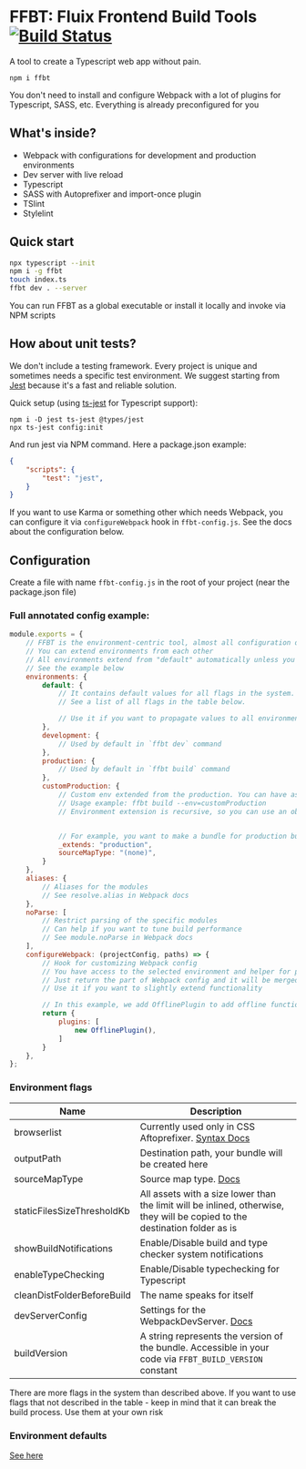 # FFBT: Fluix Frontend Build Tools [![Build Status](https://travis-ci.org/fluix/ffbt.svg?branch=master)](https://travis-ci.org/fluix/ffbt)

A tool to create a Typescript web app without pain. 

`npm i ffbt`

You don't need to install and configure Webpack with a lot of plugins for Typescript, SASS, etc. 
Everything is already preconfigured for you

## What's inside?
- Webpack with configurations for development and production environments
- Dev server with live reload
- Typescript
- SASS with Autoprefixer and import-once plugin
- TSlint
- Stylelint

## Quick start
```sh
npx typescript --init
npm i -g ffbt
touch index.ts
ffbt dev . --server
```

You can run FFBT as a global executable or install it locally and invoke via NPM scripts

## How about unit tests?
We don't include a testing framework. Every project is unique and sometimes needs a specific test environment. 
We suggest starting from [Jest](https://jestjs.io/) because it's a fast and reliable solution.

Quick setup (using [ts-jest](https://github.com/kulshekhar/ts-jest) for Typescript support):
```
npm i -D jest ts-jest @types/jest
npx ts-jest config:init
```
And run jest via NPM command. Here a package.json example:
```json
{
    "scripts": {
        "test": "jest",
    }
}
```

If you want to use Karma or something other which needs Webpack, you can configure it via `configureWebpack` hook in `ffbt-config.js`. See the docs about the configuration below.

## Configuration
Create a file with name `ffbt-config.js` in the root of your project (near the package.json file)

### Full annotated config example:
```javascript
module.exports = {
    // FFBT is the environment-centric tool, almost all configuration describes in environments
    // You can extend environments from each other
    // All environments extend from "default" automatically unless you specify "_extends" property.
    // See the example below
    environments: {
        default: {
            // It contains default values for all flags in the system.
            // See a list of all flags in the table below.

            // Use it if you want to propagate values to all environments
        },
        development: {
            // Used by default in `ffbt dev` command
        },
        production: {
            // Used by default in `ffbt build` command
        },
        customProduction: {
            // Custom env extended from the production. You can have as many custom envs as you need
            // Usage example: ffbt build --env=customProduction
            // Environment extension is recursive, so you can use an object with deep nesting and everything will be OK


            // For example, you want to make a bundle for production but without source maps
            _extends: "production",
            sourceMapType: "(none)",
        }
    },
    aliases: {
        // Aliases for the modules
        // See resolve.alias in Webpack docs
    },
    noParse: [
        // Restrict parsing of the specific modules
        // Can help if you want to tune build performance
        // See module.noParse in Webpack docs
    ],
    configureWebpack: (projectConfig, paths) => {
        // Hook for customizing Webpack config
        // You have access to the selected environment and helper for path calculation
        // Just return the part of Webpack config and it will be merged with the main config automatically
        // Use it if you want to slightly extend functionality

        // In this example, we add OfflinePlugin to add offline functionality to your app
        return {
            plugins: [
                new OfflinePlugin(),
            ]
        }
    },
};

```

### Environment flags
Name | Description
--- | --- 
browserlist |  Currently used only in CSS Aftoprefixer. [Syntax Docs](https://github.com/browserslist/browserslist#full-list)
outputPath | Destination path, your bundle will be created here
sourceMapType | Source map type. [Docs](https://webpack.js.org/configuration/devtool/#devtool)
staticFilesSizeThresholdKb | All assets with a size lower than the limit will be inlined, otherwise, they will be copied to the destination folder as is
showBuildNotifications | Enable/Disable build and type checker system notifications
enableTypeChecking | Enable/Disable typechecking for Typescript
cleanDistFolderBeforeBuild | The name speaks for itself
devServerConfig | Settings for the WebpackDevServer. [Docs](https://webpack.js.org/configuration/dev-server/)
buildVersion | A string represents the version of the bundle. Accessible in your code via `FFBT_BUILD_VERSION` constant

There are more flags in the system than described above. If you want to use flags that not described in the table - keep in mind that it can break the build process. Use them at your own risk

### Environment defaults
[See here](https://github.com/fluix/ffbt/blob/master/src/project-config/default.ts)
